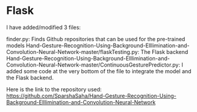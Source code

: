 # Flask

I have added/modified 3 files:

finder.py: Finds Github repositories that can be used for the pre-trained models
Hand-Gesture-Recognition-Using-Background-Elllimination-and-Convolution-Neural-Network-master/flaskTesting.py: The Flask backend
Hand-Gesture-Recognition-Using-Background-Elllimination-and-Convolution-Neural-Network-master/ContinuousGesturePredictor.py: I added some code at the very bottom of the file to integrate the model and the Flask backend.

Here is the link to the repository used: https://github.com/SparshaSaha/Hand-Gesture-Recognition-Using-Background-Elllimination-and-Convolution-Neural-Network
